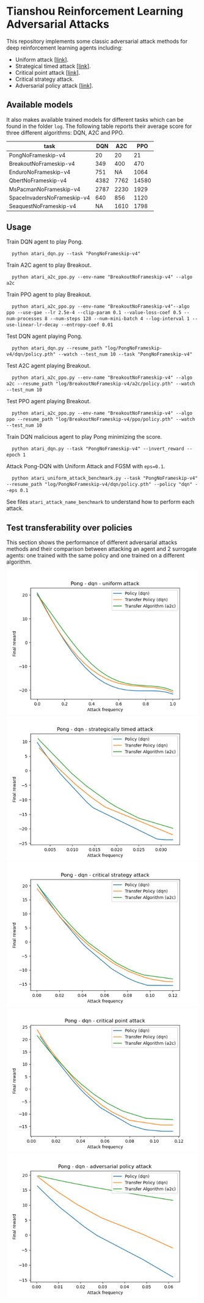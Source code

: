 # Tianshou Reinforcement Learning Adversarial Attacks
This repository implements some classic adversarial attack methods for deep reinforcement learning agents including:
- Uniform attack [[link](https://arxiv.org/abs/1702.02284)].
- Strategical timed attack [[link](https://www.ijcai.org/Proceedings/2017/0525.pdf)].
- Critical point attack [[link](https://arxiv.org/abs/2005.07099)].
- Critical strategy attack.
- Adversarial policy attack [[link](https://arxiv.org/abs/1905.10615)].

## Available models
It also makes available trained models for different tasks which can be found in the folder `log`. The following table reports their average score for three different algorithms: DQN, A2C and PPO.

| task                        | DQN   | A2C   | PPO   |
|-----------------------------|-------|-------|-------|
| PongNoFrameskip-v4          | 20    | 20    | 21    |
| BreakoutNoFrameskip-v4      | 349   | 400   | 470   |
| EnduroNoFrameskip-v4        | 751   | NA    | 1064  |
| QbertNoFrameskip-v4         | 4382  | 7762  | 14580 | 
| MsPacmanNoFrameskip-v4      | 2787  | 2230  | 1929  |
| SpaceInvadersNoFrameskip-v4 | 640   | 856   | 1120  |
| SeaquestNoFrameskip-v4      | NA    | 1610  | 1798  |

## Usage
Train DQN agent to play Pong.
```
  python atari_dqn.py --task "PongNoFrameskip-v4"
```
Train A2C agent to play Breakout.
```
  python atari_a2c_ppo.py --env-name "BreakoutNoFrameskip-v4" --algo a2c
```
Train PPO agent to play Breakout.
```
  python atari_a2c_ppo.py --env-name "BreakoutNoFrameskip-v4"--algo ppo --use-gae --lr 2.5e-4 --clip-param 0.1 --value-loss-coef 0.5 --num-processes 8 --num-steps 128 --num-mini-batch 4 --log-interval 1 --use-linear-lr-decay --entropy-coef 0.01
```
Test DQN agent playing Pong.
```
  python atari_dqn.py --resume_path "log/PongNoFrameskip-v4/dqn/policy.pth" --watch --test_num 10 --task "PongNoFrameskip-v4"
```
Test A2C agent playing Breakout.
```
  python atari_a2c_ppo.py --env-name "BreakoutNoFrameskip-v4" --algo a2c --resume_path "log/BreakoutNoFrameskip-v4/a2c/policy.pth" --watch --test_num 10
```
Test PPO agent playing Breakout.
```
  python atari_a2c_ppo.py --env-name "BreakoutNoFrameskip-v4" --algo ppo --resume_path "log/BreakoutNoFrameskip-v4/ppo/policy.pth" --watch --test_num 10
```
Train DQN malicious agent to play Pong minimizing the score.
```
  python atari_dqn.py --task "PongNoFrameskip-v4" --invert_reward --epoch 1
```
Attack Pong-DQN with Uniform Attack and FGSM with `eps=0.1`.
```
  python atari_uniform_attack_benchmark.py --task "PongNoFrameskip-v4" --resume_path "log/PongNoFrameskip-v4/dqn/policy.pth" --policy "dqn" --eps 0.1
```
See files `atari_attack_name_benchmark` to understand how to perform each attack.


## Test transferability over policies
This section shows the performance of different adversarial attacks methods and their comparison between attacking an agent and 2 surrogate agents: one trained with the same policy and one trained on a different algorithm.

![](results/dqn_transfer_dqn_a2c/pong_uniform_attack_dqn_fgm_eps_01_transfer_dqn_a2c.png)
![](results/dqn_transfer_dqn_a2c/pong_strategically_timed_attack_dqn_fgm_eps_01_transfer_dqn_a2c.png)
![](results/dqn_transfer_dqn_a2c/pong_critical_strategy_attack_dqn_fgm_eps_01_transfer_dqn_a2c.png)
![](results/dqn_transfer_dqn_a2c/pong_critical_point_attack_dqn_fgm_eps_01_transfer_dqn_a2c.png)
![](results/dqn_transfer_dqn_a2c/pong_adversarial_policy_attack_dqn_fgm_eps_01_transfer_dqn_a2c.png)
